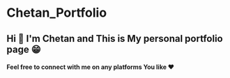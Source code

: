 # Chetan_Portfolio


<h2>Hi 👋 I'm Chetan and This is My personal portfolio page 😁 </h2> 

<h4>Feel free to connect with me on any platforms You like ❤</h4> 